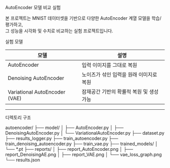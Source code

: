 AutoEncoder 모델 비교 실험

본 프로젝트는 MNIST 데이터셋을 기반으로 다양한 AutoEncoder 계열 모델을 학습/평가하고,  
그 성능을 시각화 및 수치로 비교하는 실험 프로젝트입니다.

실험 모델

| 모델 | 설명 |
|------|------|
| AutoEncoder | 입력 이미지를 그대로 복원 |
| Denoising AutoEncoder | 노이즈가 섞인 입력을 원래 이미지로 복원 |
| Variational AutoEncoder (VAE) | 잠재공간 기반의 확률적 복원 및 생성 가능 |

---

디렉토리 구조

autoencoder/
├── model/
│ ├── AutoEncoder.py
│ ├── DenoisingAutoEncoder.py
│ └── VariationalAutoEncoder.py
├── dataset.py
├── results_logger.py
├── train_autoencoder.py
├── train_denoising_autoencoder.py
├── train_vae.py
├── trained_models/
│ └── *.pt
├── reports/
│ ├── report_AutoEncoder.png
│ ├── report_DenoisingAE.png
│ ├── report_VAE.png
│ └── vae_loss_graph.png
└── results.json